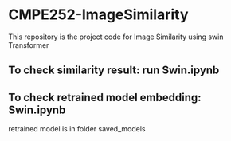 # CMPE252-ImageSimilarity
This repository is the project code for Image Similarity using swin Transformer
## To check similarity result: run Swin.ipynb
## To check retrained model embedding: Swin.ipynb
retrained model is in folder saved_models

